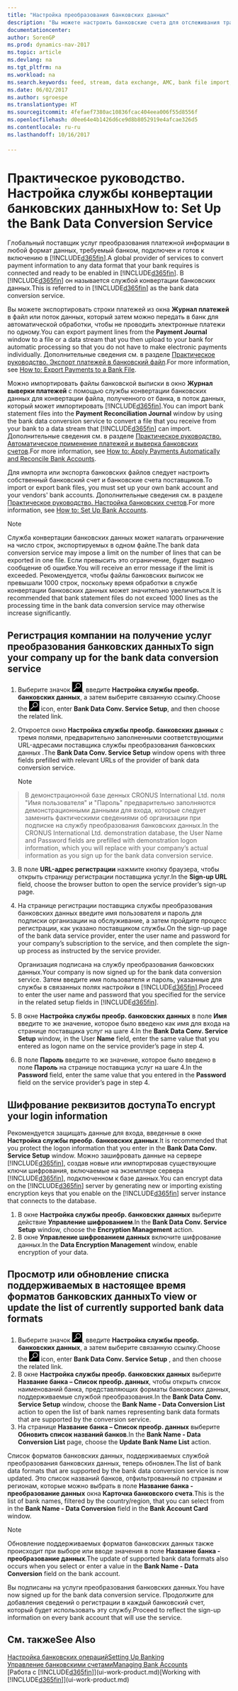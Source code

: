 ```yaml
---
title: "Настройка преобразования банковских данных"
description: "Вы можете настроить банковские счета для отслеживания транзакций и импорта или экспорта банковских выписок."
documentationcenter: 
author: SorenGP
ms.prod: dynamics-nav-2017
ms.topic: article
ms.devlang: na
ms.tgt_pltfrm: na
ms.workload: na
ms.search.keywords: feed, stream, data exchange, AMC, bank file import, bank file export, re-export, bank transfer, AMC, bank data conversion service, funds transfer
ms.date: 06/02/2017
ms.author: sgroespe
ms.translationtype: HT
ms.sourcegitcommit: 4fefaef7380ac10836fcac404eea006f55d8556f
ms.openlocfilehash: d0ee64e4b1426d6ce9d8b8052919e4afcae326d5
ms.contentlocale: ru-ru
ms.lasthandoff: 10/16/2017

---
```

# <a name="how-to-set-up-the-bank-data-conversion-service"></a><span data-ttu-id="57efa-103">Практическое руководство. Настройка службы конвертации банковских данных</span><span class="sxs-lookup"><span data-stu-id="57efa-103">How to: Set Up the Bank Data Conversion Service</span></span>
<span data-ttu-id="57efa-104">Глобальный поставщик услуг преобразования платежной информации в любой формат данных, требуемый банком, подключен и готов к включению в [!INCLUDE[d365fin](includes/d365fin_md.md)].</span><span class="sxs-lookup"><span data-stu-id="57efa-104">A global provider of services to convert payment information to any data format that your bank requires is connected and ready to be enabled in [!INCLUDE[d365fin](includes/d365fin_md.md)].</span></span> <span data-ttu-id="57efa-105">В [!INCLUDE[d365fin](includes/d365fin_md.md)] он называется службой конвертации банковских данных.</span><span class="sxs-lookup"><span data-stu-id="57efa-105">This is referred to in [!INCLUDE[d365fin](includes/d365fin_md.md)] as the bank data conversion service.</span></span>

<span data-ttu-id="57efa-106">Вы можете экспортировать строки платежей из окна **Журнал платежей** в файл или поток данных, который затем можно передать в банк для автоматической обработки, чтобы не проводить электронные платежи по одному.</span><span class="sxs-lookup"><span data-stu-id="57efa-106">You can export payment lines from the **Payment Journal** window to a file or a data stream that you then upload to your bank for automatic processing so that you do not have to make electronic payments individually.</span></span> <span data-ttu-id="57efa-107">Дополнительные сведения см. в разделе [Практическое руководство. Экспорт платежей в банковский файл](payables-how-export-payments-bank-file.md).</span><span class="sxs-lookup"><span data-stu-id="57efa-107">For more information, see [How to: Export Payments to a Bank File](payables-how-export-payments-bank-file.md).</span></span>

<span data-ttu-id="57efa-108">Можно импортировать файлы банковской выписки в окно **Журнал выверки платежей** с помощью службы конвертации банковских данных для конвертации файла, полученного от банка, в поток данных, который может импортировать [!INCLUDE[d365fin](includes/d365fin_md.md)].</span><span class="sxs-lookup"><span data-stu-id="57efa-108">You can import bank statement files into the **Payment Reconciliation Journal** window by using the bank data conversion service to convert a file that you receive from your bank to a data stream that [!INCLUDE[d365fin](includes/d365fin_md.md)] can import.</span></span> <span data-ttu-id="57efa-109">Дополнительные сведения см. в разделе [Практическое руководство. Автоматическое применение платежей и выверка банковских счетов](receivables-apply-payments-auto-reconcile-bank-accounts.md).</span><span class="sxs-lookup"><span data-stu-id="57efa-109">For more information, see [How to: Apply Payments Automatically and Reconcile Bank Accounts](receivables-apply-payments-auto-reconcile-bank-accounts.md).</span></span>

<span data-ttu-id="57efa-110">Для импорта или экспорта банковских файлов следует настроить собственный банковский счет и банковские счета поставщиков.</span><span class="sxs-lookup"><span data-stu-id="57efa-110">To import or export bank files, you must set up your own bank account and your vendors' bank accounts.</span></span> <span data-ttu-id="57efa-111">Дополнительные сведения см. в разделе [Практическое руководство. Настройка банковских счетов](bank-how-setup-bank-accounts.md).</span><span class="sxs-lookup"><span data-stu-id="57efa-111">For more information, see [How to: Set Up Bank Accounts](bank-how-setup-bank-accounts.md).</span></span>

> [!NOTE]  
>   <span data-ttu-id="57efa-112">Служба конвертации банковских данных может налагать ограничение на число строк, экспортируемых в одном файле.</span><span class="sxs-lookup"><span data-stu-id="57efa-112">The bank data conversion service may impose a limit on the number of lines that can be exported in one file.</span></span> <span data-ttu-id="57efa-113">Если превысить это ограничение, будет выдано сообщение об ошибке.</span><span class="sxs-lookup"><span data-stu-id="57efa-113">You will receive an error message if the limit is exceeded.</span></span> <span data-ttu-id="57efa-114">Рекомендуется, чтобы файлы банковских выписок не превышали 1000 строк, поскольку время обработки в службе конвертации банковских данных может значительно увеличиться.</span><span class="sxs-lookup"><span data-stu-id="57efa-114">It is recommended that bank statement files do not exceed 1000 lines as the processing time in the bank data conversion service may otherwise increase significantly.</span></span>

## <a name="to-sign-your-company-up-for-the-bank-data-conversion-service"></a><span data-ttu-id="57efa-115">Регистрация компании на получение услуг преобразования банковских данных</span><span class="sxs-lookup"><span data-stu-id="57efa-115">To sign your company up for the bank data conversion service</span></span>
1. <span data-ttu-id="57efa-116">Выберите значок ![Поиск страницы или отчета](media/ui-search/search_small.png "Значок поиска страницы или отчета"), введите **Настройка службы преобр. банковских данных**, а затем выберите связанную ссылку.</span><span class="sxs-lookup"><span data-stu-id="57efa-116">Choose the ![Search for Page or Report](media/ui-search/search_small.png "Search for Page or Report icon") icon, enter **Bank Data Conv. Service Setup**, and then choose the related link.</span></span>  
2. <span data-ttu-id="57efa-117">Откроется окно **Настройка службы преобр. банковских данных** с тремя полями, предварительно заполненными соответствующими URL-адресами поставщика службы преобразования банковских данных .</span><span class="sxs-lookup"><span data-stu-id="57efa-117">The **Bank Data Conv. Service Setup** window opens with three fields prefilled with relevant URLs of the provider of bank data conversion service.</span></span>

    > [!NOTE]  
>   <span data-ttu-id="57efa-118">В демонстрационной базе денных CRONUS International Ltd. поля "Имя пользователя" и "Пароль" предварительно заполняются демонстрационными данными для входа, которые следует заменить фактическими сведениями об организации при подписке на службу преобразования банковских данных.</span><span class="sxs-lookup"><span data-stu-id="57efa-118">In the CRONUS International Ltd. demonstration database, the User Name and Password fields are prefilled with demonstration logon information, which you will replace with your company’s actual information as you sign up for the bank data conversion service.</span></span>
3. <span data-ttu-id="57efa-119">В поле **URL-адрес регистрации** нажмите кнопку браузера, чтобы открыть страницу регистрации поставщика услуг.</span><span class="sxs-lookup"><span data-stu-id="57efa-119">In the **Sign-up URL** field, choose the browser button to open the service provider’s sign-up page.</span></span>  
4. <span data-ttu-id="57efa-120">На странице регистрации поставщика службы преобразования банковских данных введите имя пользователя и пароль для подписки организации на обслуживание, а затем пройдите процесс регистрации, как указано поставщиком службы.</span><span class="sxs-lookup"><span data-stu-id="57efa-120">On the sign-up page of the bank data service provider, enter the user name and password for your company’s subscription to the service, and then complete the sign-up process as instructed by the service provider.</span></span>

    <span data-ttu-id="57efa-121">Организация подписана на службу преобразования банковских данных.</span><span class="sxs-lookup"><span data-stu-id="57efa-121">Your company is now signed up for the bank data conversion service.</span></span> <span data-ttu-id="57efa-122">Затем введите имя пользователя и пароль, указанные для службы в связанных полях настройки в [!INCLUDE[d365fin](includes/d365fin_md.md)].</span><span class="sxs-lookup"><span data-stu-id="57efa-122">Proceed to enter the user name and password that you specified for the service in the related setup fields in [!INCLUDE[d365fin](includes/d365fin_md.md)].</span></span>
5. <span data-ttu-id="57efa-123">В окне **Настройка службы преобр. банковских данных** в поле **Имя** введите то же значение, которое было введено как имя для входа на странице поставщика услуг на шаге 4.</span><span class="sxs-lookup"><span data-stu-id="57efa-123">In the **Bank Data Conv. Service Setup** window, in the User **Name** field, enter the same value that you entered as logon name on the service provider’s page in step 4.</span></span>
6. <span data-ttu-id="57efa-124">В поле **Пароль** введите то же значение, которое было введено в поле **Пароль** на странице поставщика услуг на шаге 4.</span><span class="sxs-lookup"><span data-stu-id="57efa-124">In the **Password** field, enter the same value that you entered in the **Password** field on the service provider’s page in step 4.</span></span>

## <a name="to-encrypt-your-login-information"></a><span data-ttu-id="57efa-125">Шифрование реквизитов доступа</span><span class="sxs-lookup"><span data-stu-id="57efa-125">To encrypt your login information</span></span>
<span data-ttu-id="57efa-126">Рекомендуется защищать данные для входа, введенные в окне **Настройка службы преобр. банковских данных**.</span><span class="sxs-lookup"><span data-stu-id="57efa-126">It is recommended that you protect the logon information that you enter in the **Bank Data Conv. Service Setup** window.</span></span> <span data-ttu-id="57efa-127">Можно зашифровать данные на сервере [!INCLUDE[d365fin](includes/d365fin_md.md)], создав новые или импортировав существующие ключи шифрования, включаемые на экземпляре сервера [!INCLUDE[d365fin](includes/d365fin_md.md)], подключенном к базе данных.</span><span class="sxs-lookup"><span data-stu-id="57efa-127">You can encrypt data on the [!INCLUDE[d365fin](includes/d365fin_md.md)] server by generating new or importing existing encryption keys that you enable on the [!INCLUDE[d365fin](includes/d365fin_md.md)] server instance that connects to the database.</span></span>

1. <span data-ttu-id="57efa-128">В окне **Настройка службы преобр. банковских данных** выберите действие **Управление шифрованием**.</span><span class="sxs-lookup"><span data-stu-id="57efa-128">In the **Bank Data Conv. Service Setup** window, choose the **Encryption Management** action.</span></span>
2. <span data-ttu-id="57efa-129">В окне **Управление шифрованием данных** включите шифрование данных.</span><span class="sxs-lookup"><span data-stu-id="57efa-129">In the **Data Encryption Management** window, enable encryption of your data.</span></span>

## <a name="to-view-or-update-the-list-of-currently-supported-bank-data-formats"></a><span data-ttu-id="57efa-130">Просмотр или обновление списка поддерживаемых в настоящее время форматов банковских данных</span><span class="sxs-lookup"><span data-stu-id="57efa-130">To view or update the list of currently supported bank data formats</span></span>
1. <span data-ttu-id="57efa-131">Выберите значок ![Поиск страницы или отчета](media/ui-search/search_small.png "Значок поиска страницы или отчета"), введите **Настройка службы преобр. банковских данных**, а затем выберите связанную ссылку.</span><span class="sxs-lookup"><span data-stu-id="57efa-131">Choose the ![Search for Page or Report](media/ui-search/search_small.png "Search for Page or Report icon") icon, enter **Bank Data Conv. Service Setup** , and then choose the related link.</span></span>
2. <span data-ttu-id="57efa-132">В окне **Настройка службы преобр. банковских данных** выберите **Название банка – Список преобр. данных**, чтобы открыть список наименований банка, представляющих форматы банковских данных, поддерживаемые службой преобразования.</span><span class="sxs-lookup"><span data-stu-id="57efa-132">In the **Bank Data Conv. Service Setup** window, choose the **Bank Name - Data Conversion List** action to open the list of bank names representing bank data formats that are supported by the conversion service.</span></span>
3. <span data-ttu-id="57efa-133">На странице **Название банка – Список преобр. данных** выберите **Обновить список названий банков**.</span><span class="sxs-lookup"><span data-stu-id="57efa-133">In the **Bank Name - Data Conversion List** page, choose the **Update Bank Name List** action.</span></span>

<span data-ttu-id="57efa-134">Список форматов банковских данных, поддерживаемых службой преобразования банковских данных, теперь обновлен.</span><span class="sxs-lookup"><span data-stu-id="57efa-134">The list of bank data formats that are supported by the bank data conversion service is now updated.</span></span> <span data-ttu-id="57efa-135">Это список названий банков, отфильтрованный по странам и регионам, которые можно выбрать в поле **Название банка - преобразование данных** окна **Карточка банковского счета**.</span><span class="sxs-lookup"><span data-stu-id="57efa-135">This is the list of bank names, filtered by the country/region, that you can select from in the **Bank Name - Data Conversion** field in the **Bank Account Card** window.</span></span>

> [!NOTE]  
>   <span data-ttu-id="57efa-136">Обновление поддерживаемых форматов банковских данных также происходит при выборе или вводе значения в поле **Название банка - преобразование данных**.</span><span class="sxs-lookup"><span data-stu-id="57efa-136">The update of supported bank data formats also occurs when you select or enter a value in the **Bank Name - Data Conversion** field on the bank account.</span></span>

<span data-ttu-id="57efa-137">Вы подписаны на услуги преобразования банковских данных.</span><span class="sxs-lookup"><span data-stu-id="57efa-137">You have now signed up for the bank data conversion service.</span></span> <span data-ttu-id="57efa-138">Продолжите для добавления сведений о регистрации в каждый банковский счет, который будет использовать эту службу.</span><span class="sxs-lookup"><span data-stu-id="57efa-138">Proceed to reflect the sign-up information on every bank account that will use the service.</span></span>

## <a name="see-also"></a><span data-ttu-id="57efa-139">См. также</span><span class="sxs-lookup"><span data-stu-id="57efa-139">See Also</span></span>
[<span data-ttu-id="57efa-140">Настройка банковских операций</span><span class="sxs-lookup"><span data-stu-id="57efa-140">Setting Up Banking</span></span>](bank-setup-banking.md)  
[<span data-ttu-id="57efa-141">Управление банковскими счетами</span><span class="sxs-lookup"><span data-stu-id="57efa-141">Managing Bank Accounts</span></span>](bank-manage-bank-accounts.md)  
<span data-ttu-id="57efa-142">[Работа с [!INCLUDE[d365fin](includes/d365fin_md.md)]](ui-work-product.md)</span><span class="sxs-lookup"><span data-stu-id="57efa-142">[Working with [!INCLUDE[d365fin](includes/d365fin_md.md)]](ui-work-product.md)</span></span>

